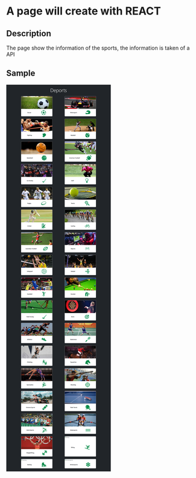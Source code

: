 # A page will create with REACT

## Description 

The page show the information of the sports, the information is taken of a API

## Sample

![](./src/assets/API%20deports.png)
